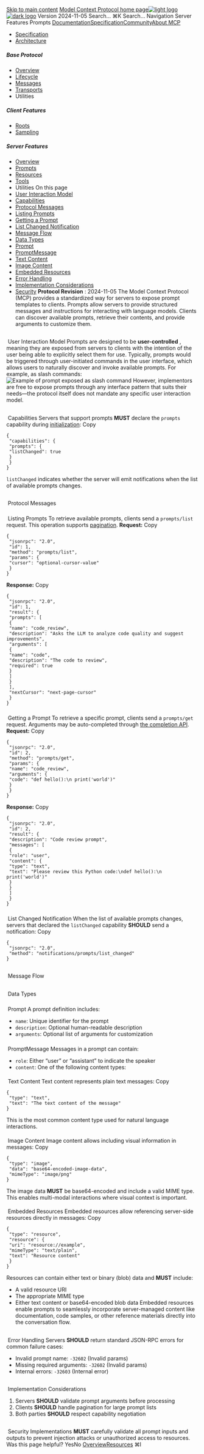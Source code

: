 [Skip to main content](#content-area)
[Model Context Protocol home page![light logo](https://mintcdn.com/mcp/4ZXF1PrDkEaJvXpn/logo/light.svg?fit=max&auto=format&n=4ZXF1PrDkEaJvXpn&q=85&s=4498cb8a57d574005f3dca62bdd49c95)![dark logo](https://mintcdn.com/mcp/4ZXF1PrDkEaJvXpn/logo/dark.svg?fit=max&auto=format&n=4ZXF1PrDkEaJvXpn&q=85&s=c0687c003f8f2cbdb24772ab4c8a522c)](/)
Version 2024-11-05
Search...
⌘K
Search...
Navigation
Server Features
Prompts
[Documentation](/docs/getting-started/intro)[Specification](/specification/2025-06-18)[Community](/community/communication)[About MCP](/about)
 * [Specification](/specification/2024-11-05)
 * [Architecture](/specification/2024-11-05/architecture)
##### Base Protocol
 * [Overview](/specification/2024-11-05/basic)
 * [Lifecycle](/specification/2024-11-05/basic/lifecycle)
 * [Messages](/specification/2024-11-05/basic/messages)
 * [Transports](/specification/2024-11-05/basic/transports)
 * Utilities
##### Client Features
 * [Roots](/specification/2024-11-05/client/roots)
 * [Sampling](/specification/2024-11-05/client/sampling)
##### Server Features
 * [Overview](/specification/2024-11-05/server)
 * [Prompts](/specification/2024-11-05/server/prompts)
 * [Resources](/specification/2024-11-05/server/resources)
 * [Tools](/specification/2024-11-05/server/tools)
 * Utilities
On this page
 * [User Interaction Model](#user-interaction-model)
 * [Capabilities](#capabilities)
 * [Protocol Messages](#protocol-messages)
 * [Listing Prompts](#listing-prompts)
 * [Getting a Prompt](#getting-a-prompt)
 * [List Changed Notification](#list-changed-notification)
 * [Message Flow](#message-flow)
 * [Data Types](#data-types)
 * [Prompt](#prompt)
 * [PromptMessage](#promptmessage)
 * [Text Content](#text-content)
 * [Image Content](#image-content)
 * [Embedded Resources](#embedded-resources)
 * [Error Handling](#error-handling)
 * [Implementation Considerations](#implementation-considerations)
 * [Security](#security)
**Protocol Revision** : 2024-11-05
The Model Context Protocol (MCP) provides a standardized way for servers to expose prompt templates to clients. Prompts allow servers to provide structured messages and instructions for interacting with language models. Clients can discover available prompts, retrieve their contents, and provide arguments to customize them.
## 
[​](#user-interaction-model)
User Interaction Model
Prompts are designed to be **user-controlled** , meaning they are exposed from servers to clients with the intention of the user being able to explicitly select them for use. Typically, prompts would be triggered through user-initiated commands in the user interface, which allows users to naturally discover and invoke available prompts. For example, as slash commands: ![Example of prompt exposed as slash command](https://mintcdn.com/mcp/4ZXF1PrDkEaJvXpn/specification/2024-11-05/server/slash-command.png?fit=max&auto=format&n=4ZXF1PrDkEaJvXpn&q=85&s=ae78d658be66d75446ffd37a36e944c9) However, implementors are free to expose prompts through any interface pattern that suits their needs—the protocol itself does not mandate any specific user interaction model.
## 
[​](#capabilities)
Capabilities
Servers that support prompts **MUST** declare the `prompts` capability during [initialization](/specification/2024-11-05/basic/lifecycle#initialization):
Copy
```
{
 "capabilities": {
 "prompts": {
 "listChanged": true
 }
 }
}
```
`listChanged` indicates whether the server will emit notifications when the list of available prompts changes.
## 
[​](#protocol-messages)
Protocol Messages
### 
[​](#listing-prompts)
Listing Prompts
To retrieve available prompts, clients send a `prompts/list` request. This operation supports [pagination](/specification/2024-11-05/server/utilities/pagination). **Request:**
Copy
```
{
 "jsonrpc": "2.0",
 "id": 1,
 "method": "prompts/list",
 "params": {
 "cursor": "optional-cursor-value"
 }
}
```
**Response:**
Copy
```
{
 "jsonrpc": "2.0",
 "id": 1,
 "result": {
 "prompts": [
 {
 "name": "code_review",
 "description": "Asks the LLM to analyze code quality and suggest improvements",
 "arguments": [
 {
 "name": "code",
 "description": "The code to review",
 "required": true
 }
 ]
 }
 ],
 "nextCursor": "next-page-cursor"
 }
}
```
### 
[​](#getting-a-prompt)
Getting a Prompt
To retrieve a specific prompt, clients send a `prompts/get` request. Arguments may be auto-completed through [the completion API](/specification/2024-11-05/server/utilities/completion). **Request:**
Copy
```
{
 "jsonrpc": "2.0",
 "id": 2,
 "method": "prompts/get",
 "params": {
 "name": "code_review",
 "arguments": {
 "code": "def hello():\n print('world')"
 }
 }
}
```
**Response:**
Copy
```
{
 "jsonrpc": "2.0",
 "id": 2,
 "result": {
 "description": "Code review prompt",
 "messages": [
 {
 "role": "user",
 "content": {
 "type": "text",
 "text": "Please review this Python code:\ndef hello():\n print('world')"
 }
 }
 ]
 }
}
```
### 
[​](#list-changed-notification)
List Changed Notification
When the list of available prompts changes, servers that declared the `listChanged` capability **SHOULD** send a notification:
Copy
```
{
 "jsonrpc": "2.0",
 "method": "notifications/prompts/list_changed"
}
```
## 
[​](#message-flow)
Message Flow
## 
[​](#data-types)
Data Types
### 
[​](#prompt)
Prompt
A prompt definition includes:
 * `name`: Unique identifier for the prompt
 * `description`: Optional human-readable description
 * `arguments`: Optional list of arguments for customization
### 
[​](#promptmessage)
PromptMessage
Messages in a prompt can contain:
 * `role`: Either “user” or “assistant” to indicate the speaker
 * `content`: One of the following content types:
#### 
[​](#text-content)
Text Content
Text content represents plain text messages:
Copy
```
{
 "type": "text",
 "text": "The text content of the message"
}
```
This is the most common content type used for natural language interactions.
#### 
[​](#image-content)
Image Content
Image content allows including visual information in messages:
Copy
```
{
 "type": "image",
 "data": "base64-encoded-image-data",
 "mimeType": "image/png"
}
```
The image data **MUST** be base64-encoded and include a valid MIME type. This enables multi-modal interactions where visual context is important.
#### 
[​](#embedded-resources)
Embedded Resources
Embedded resources allow referencing server-side resources directly in messages:
Copy
```
{
 "type": "resource",
 "resource": {
 "uri": "resource://example",
 "mimeType": "text/plain",
 "text": "Resource content"
 }
}
```
Resources can contain either text or binary (blob) data and **MUST** include:
 * A valid resource URI
 * The appropriate MIME type
 * Either text content or base64-encoded blob data
Embedded resources enable prompts to seamlessly incorporate server-managed content like documentation, code samples, or other reference materials directly into the conversation flow.
## 
[​](#error-handling)
Error Handling
Servers **SHOULD** return standard JSON-RPC errors for common failure cases:
 * Invalid prompt name: `-32602` (Invalid params)
 * Missing required arguments: `-32602` (Invalid params)
 * Internal errors: `-32603` (Internal error)
## 
[​](#implementation-considerations)
Implementation Considerations
 1. Servers **SHOULD** validate prompt arguments before processing
 2. Clients **SHOULD** handle pagination for large prompt lists
 3. Both parties **SHOULD** respect capability negotiation
## 
[​](#security)
Security
Implementations **MUST** carefully validate all prompt inputs and outputs to prevent injection attacks or unauthorized access to resources.
Was this page helpful?
YesNo
[Overview](/specification/2024-11-05/server)[Resources](/specification/2024-11-05/server/resources)
⌘I